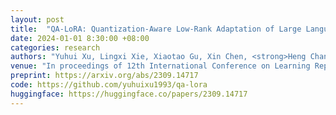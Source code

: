 ```yaml
---
layout: post
title:  "QA-LoRA: Quantization-Aware Low-Rank Adaptation of Large Language Models"
date: 2024-01-01 8:30:00 +08:00
categories: research
authors: "Yuhui Xu, Lingxi Xie, Xiaotao Gu, Xin Chen, <strong>Heng Chang</strong>, Hengheng Zhang, Zhensu Chen, Xiaopeng Zhang, Qi Tian"
venue: "In proceedings of 12th International Conference on Learning Representations (<strong>ICLR</strong>)"
preprint: https://arxiv.org/abs/2309.14717
code: https://github.com/yuhuixu1993/qa-lora
huggingface: https://huggingface.co/papers/2309.14717
---
```

